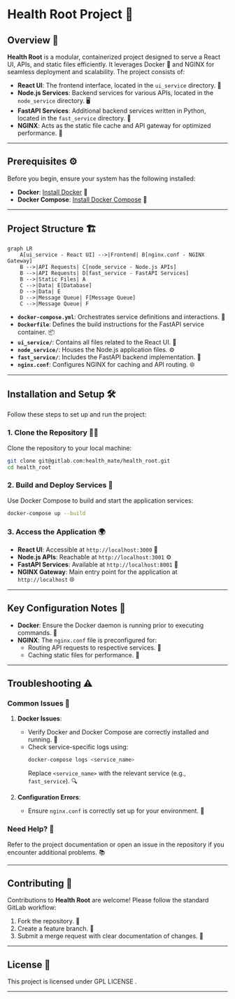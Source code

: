 # Health Root Project 🌱

## Overview 🌟

**Health Root** is a modular, containerized project designed to serve a React UI, APIs, and static files efficiently. It leverages Docker 🐳 and NGINX for seamless deployment and scalability. The project consists of:

- **React UI**: The frontend interface, located in the `ui_service` directory. 🎨
- **Node.js Services**: Backend services for various APIs, located in the `node_service` directory. 🖥️
- **FastAPI Services**: Additional backend services written in Python, located in the `fast_service` directory. 🐍
- **NGINX**: Acts as the static file cache and API gateway for optimized performance. 🚀

---

## Prerequisites ⚙️

Before you begin, ensure your system has the following installed:

- **Docker**: [Install Docker](https://docs.docker.com/get-docker/) 🐋
- **Docker Compose**: [Install Docker Compose](https://docs.docker.com/compose/install/) 🔧

---

## Project Structure 🏗️

```mermaid
graph LR
    A[ui_service - React UI] -->|Frontend| B[nginx.conf - NGINX Gateway]
    B -->|API Requests| C[node_service - Node.js APIs]
    B -->|API Requests| D[fast_service - FastAPI Services]
    B -->|Static Files| A
    C -->|Data| E[Database]
    D -->|Data| E
    D -->|Message Queue| F[Message Queue]
    C -->|Message Queue| F
```
- **`docker-compose.yml`**: Orchestrates service definitions and interactions. 🔄
- **`Dockerfile`**: Defines the build instructions for the FastAPI service container. 📦
- **`ui_service/`**: Contains all files related to the React UI. 🎨
- **`node_service/`**: Houses the Node.js application files. ⚙️
- **`fast_service/`**: Includes the FastAPI backend implementation. 🐍
- **`nginx.conf`**: Configures NGINX for caching and API routing. 🌐

---

## Installation and Setup 🛠️

Follow these steps to set up and run the project:

### 1. Clone the Repository 🧑‍💻

Clone the repository to your local machine:

```bash
git clone git@gitlab.com:health_mate/health_root.git
cd health_root
```

### 2. Build and Deploy Services 🚀

Use Docker Compose to build and start the application services:

```bash
docker-compose up --build
```

### 3. Access the Application 🌍

- **React UI**: Accessible at `http://localhost:3000` 🎨
- **Node.js APIs**: Reachable at `http://localhost:3001` ⚙️
- **FastAPI Services**: Available at `http://localhost:8001` 🐍
- **NGINX Gateway**: Main entry point for the application at `http://localhost` 🌐

---

## Key Configuration Notes 📝

- **Docker**: Ensure the Docker daemon is running prior to executing commands. 🚚
- **NGINX**: The `nginx.conf` file is preconfigured for:
  - Routing API requests to respective services. 🔀
  - Caching static files for performance. 💨

---

## Troubleshooting ⚠️

### Common Issues 🛑

1. **Docker Issues**:
   - Verify Docker and Docker Compose are correctly installed and running. 🐋
   - Check service-specific logs using:
     ```bash
     docker-compose logs <service_name>
     ```
     Replace `<service_name>` with the relevant service (e.g., `fast_service`). 🔍

2. **Configuration Errors**:
   - Ensure `nginx.conf` is correctly set up for your environment. 🔧

### Need Help? 🤔

Refer to the project documentation or open an issue in the repository if you encounter additional problems. 📚

---

## Contributing 🤝

Contributions to **Health Root** are welcome! Please follow the standard GitLab workflow:

1. Fork the repository. 🍴
2. Create a feature branch. 🌿
3. Submit a merge request with clear documentation of changes. 📝

---

## License 📜

This project is licensed under GPL LICENSE .

--- 


